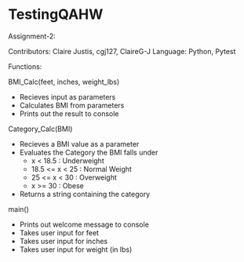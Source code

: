 # TestingQAHW

Assignment-2:

Contributors: Claire Justis, cgj127, ClaireG-J
Language: Python, Pytest

Functions:

BMI_Calc(feet, inches, weight_lbs)
  * Recieves input as parameters
  * Calculates BMI from parameters
  * Prints out the result to console

Category_Calc(BMI)
  * Recieves a BMI value as a parameter
  * Evaluates the Category the BMI falls under
      * x < 18.5 : Underweight
      * 18.5 <= x < 25 : Normal Weight
      * 25 <= x < 30 : Overweight
      * x >= 30 : Obese
  * Returns a string containing the category

main()
  * Prints out welcome message to console
  * Takes user input for feet
  * Takes user input for inches
  * Takes user input for weight (in lbs)
